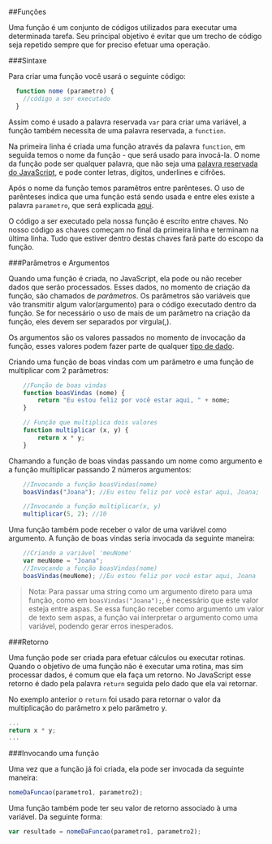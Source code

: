 ##Funções

Uma função é um conjunto de códigos utilizados para executar uma determinada tarefa. Seu principal objetivo é evitar que um trecho de código seja repetido sempre que for preciso efetuar uma operação.

###Sintaxe

Para criar uma função você usará o seguinte código:
```js
  function nome (parametro) {
    //código a ser executado
  }
```

Assim como é usado a palavra reservada `var` para criar uma variável, a função também necessita de uma palavra reservada, a `function`.

Na primeira linha é criada uma função através da palavra `function`, em seguida temos o nome da função - que será usado para invocá-la. O nome da função pode ser qualquer palavra, que não seja uma [palavra reservada do JavaScript](https://developer.mozilla.org/en-US/docs/Web/JavaScript/Reference/Lexical_grammar#Keywords), e pode conter letras, dígitos, underlines e cifrões.

Após o nome da função temos paramêtros entre parênteses. O uso de parênteses indica que uma função está sendo usada e entre eles existe a palavra `parametro`, que será explicada [aqui](#parâmetros-e-argumentos).

O código a ser executado pela nossa função é escrito entre chaves. No nosso código as chaves começam no final da primeira linha e terminam na última linha. Tudo que estiver dentro destas chaves fará parte do escopo da função.

###Parâmetros e Argumentos

Quando uma função é criada, no JavaScript, ela pode ou não receber dados que serão processados. Esses dados, no momento de criação da função, são chamados de _parâmetros_. Os parâmetros são variáveis que vão transmitir algum valor(argumento) para o código executado dentro da função. Se for necessário o uso de mais de um parâmetro na criação da função, eles devem ser separados por vírgula(,).

Os argumentos são os valores passados no momento de invocação da função, esses valores podem fazer parte de qualquer [tipo de dado](https://developer.mozilla.org/pt-BR/docs/Web/JavaScript/Guide/Values,_variables,_and_literals#Valores).

Criando uma função de boas vindas com um parâmetro e uma função de multiplicar com 2 parâmetros: 
```js
	//Função de boas vindas
	function boasVindas (nome) {
		return "Eu estou feliz por você estar aqui, " + nome;
	}
```

```js
	// Função que multiplica dois valores
	function multiplicar (x, y) {
		return x * y;
	}
```

Chamando a função de boas vindas passando um nome como argumento e a função multiplicar passando 2 números argumentos:
```js
	//Invocando a função boasVindas(nome)
	boasVindas("Joana"); //Eu estou feliz por você estar aqui, Joana;
```

```js
	//Invocando a função multiplicar(x, y)
	multiplicar(5, 2); //10
```

Uma função também pode receber o valor de uma variável como argumento. A função de boas vindas seria invocada da seguinte maneira:
```js
	//Criando a variável 'meuNome'
	var meuNome = "Joana";
	//Invocando a função boasVindas(nome)
	boasVindas(meuNome); //Eu estou feliz por você estar aqui, Joana
```
> Nota: Para passar uma string como um argumento direto para uma função, como em `boasVindas("Joana");`, é necessário que este valor esteja entre aspas. Se essa função receber como argumento um valor de texto sem aspas, a função vai interpretar o argumento como uma variável, podendo gerar erros inesperados.

###Retorno

Uma função pode ser criada para efetuar cálculos ou executar rotinas. Quando o objetivo de uma função não é executar uma rotina, mas sim processar dados, é comum que ela faça um retorno. No JavaScript esse retorno é dado pela palavra `return` seguida pelo dado que ela vai retornar.

No exemplo anterior o `return` foi usado para retornar o valor da multiplicação do parâmetro x pelo parâmetro y.
```js
...
return x * y;
...
```

###Invocando uma função

Uma vez que a função já foi criada, ela pode ser invocada da seguinte maneira:
```js
nomeDaFuncao(parametro1, parametro2);
```

Uma função também pode ter seu valor de retorno associado à uma variável. Da seguinte forma:

```js
var resultado = nomeDaFuncao(parametro1, parametro2);
```
